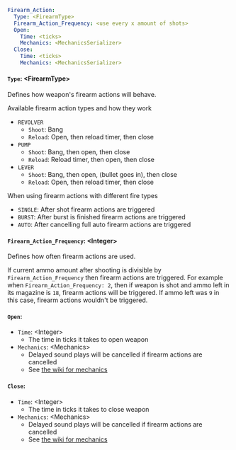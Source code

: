 ```yaml
Firearm_Action:
  Type: <FirearmType>
  Firearm_Action_Frequency: <use every x amount of shots>
  Open:
    Time: <ticks>
    Mechanics: <MechanicsSerializer>
  Close:
    Time: <ticks>
    Mechanics: <MechanicsSerializer>
```

#### `Type`: \<FirearmType\>
Defines how weapon's firearm actions will behave.

Available firearm action types and how they work
* `REVOLVER`
  * `Shoot`: Bang
  * `Reload`: Open, then reload timer, then close
* `PUMP`
  * `Shoot`: Bang, then open, then close
  * `Reload`: Reload timer, then open, then close
* `LEVER`
  * `Shoot`: Bang, then open, (bullet goes in), then close
  * `Reload`: Open, then reload timer, then close

When using firearm actions with different fire types
* `SINGLE`: After shot firearm actions are triggered
* `BURST`: After burst is finished firearm actions are triggered
* `AUTO`: After cancelling full auto firearm actions are triggered

#### `Firearm_Action_Frequency`: \<Integer\>
Defines how often firearm actions are used.

If current ammo amount after shooting is divisible by `Firearm_Action_Frequency` then
firearm actions are triggered. For example when `Firearm_Action_Frequency: 2`, then if weapon is shot
and ammo left in its magazine is `18`, firearm actions will be triggered. If ammo left was `9` in 
this case, firearm actions wouldn't be triggered.

#### `Open`:

* `Time`: \<Integer\>
  * The time in ticks it takes to open weapon
* `Mechanics`: \<Mechanics\>
  * Delayed sound plays will be cancelled if firearm actions are cancelled
  * See [the wiki for mechanics](General.md#mechanics)

#### `Close`:

* `Time`: \<Integer\>
  * The time in ticks it takes to close weapon
* `Mechanics`: \<Mechanics\>
  * Delayed sound plays will be cancelled if firearm actions are cancelled
  * See [the wiki for mechanics](General.md#mechanics)